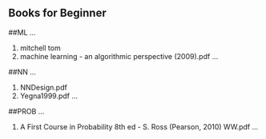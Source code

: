 ## Books for Beginner

##ML
...
1. mitchell tom
2. machine learning - an algorithmic perspective (2009).pdf
...

##NN
...
1. NNDesign.pdf
2. Yegna1999.pdf
...

##PROB
...
1. A First Course in Probability 8th ed - S. Ross (Pearson, 2010) WW.pdf
...